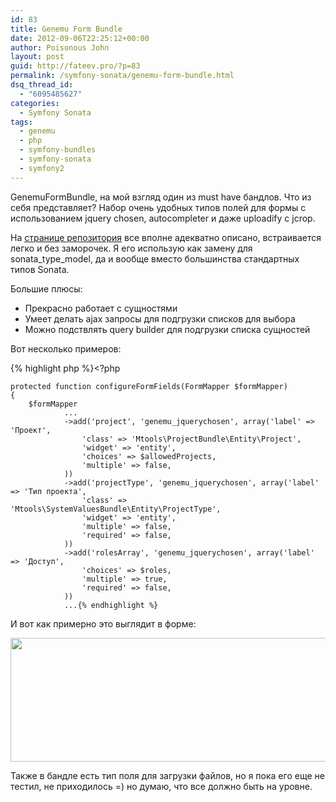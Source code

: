 ```yaml
---
id: 83
title: Genemu Form Bundle
date: 2012-09-06T22:25:12+00:00
author: Poisonous John
layout: post
guid: http://fateev.pro/?p=83
permalink: /symfony-sonata/genemu-form-bundle.html
dsq_thread_id:
  - "6095485627"
categories:
  - Symfony Sonata
tags:
  - genemu
  - php
  - symfony-bundles
  - symfony-sonata
  - symfony2
---
```

GenemuFormBundle, на мой взгляд один из must have бандлов. Что из себя представляет? Набор очень удобных типов полей для формы с использованием jquery chosen, autocompleter и даже uploadify с jcrop.

На <a title="Genemu Form Bundle" href="https://github.com/genemu/GenemuFormBundle">странице репозитория</a> все вполне адекватно описано, встраивается легко и без заморочек. Я его использую как замену для sonata_type_model, да и вообще вместо большинства стандартных типов Sonata.

Большие плюсы:
<ul>
	<li>Прекрасно работает с сущностями</li>
	<li>Умеет делать ajax запросы для подгрузки списков для выбора</li>
	<li>Можно подствлять query builder для подгрузки списка сущностей</li>
</ul>
Вот несколько примеров:

{% highlight php %}<?php

    protected function configureFormFields(FormMapper $formMapper)
    {
        $formMapper
                ...
                ->add('project', 'genemu_jquerychosen', array('label' => 'Проект',
                    'class' => 'Mtools\ProjectBundle\Entity\Project',
                    'widget' => 'entity',
                    'choices' => $allowedProjects,
                    'multiple' => false,
                ))
                ->add('projectType', 'genemu_jquerychosen', array('label' => 'Тип проекта',
                    'class' => 'Mtools\SystemValuesBundle\Entity\ProjectType',
                    'widget' => 'entity',
                    'multiple' => false,
                    'required' => false,
                ))
                ->add('rolesArray', 'genemu_jquerychosen', array('label' => 'Доступ',
                    'choices' => $roles,
                    'multiple' => true,
                    'required' => false,
                ))
                ...{% endhighlight %}

И вот как примерно это выглядит в форме:

<a href="http://fateev.pro/wp-content/uploads/2012/09/Screen-Shot-2012-09-06-at-10.18.54-PM.png"><img class="alignnone size-full wp-image-85" title="Screen Shot 2012-09-06 at 10.18.54 PM" src="http://fateev.pro/wp-content/uploads/2012/09/Screen-Shot-2012-09-06-at-10.18.54-PM.png" alt="" width="557" height="198" /></a>

Также в бандле есть тип поля для загрузки файлов, но я пока его еще не тестил, не приходилось =) но думаю, что все должно быть на уровне.